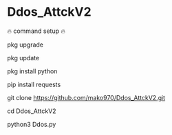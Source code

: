 # Ddos_AttckV2

🔥 command setup 🔥


pkg upgrade


pkg update


pkg install python


pip install requests


git clone https://github.com/mako970/Ddos_AttckV2.git


cd Ddos_AttckV2


python3 Ddos.py
